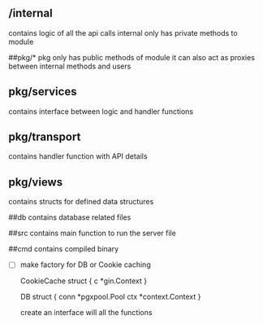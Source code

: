 ## /internal
contains logic of all the api calls
internal only has private methods to module

##pkg/*
pkg only has public methods of module
it can also act as proxies between internal methods and users

## pkg/services
contains interface between logic and handler functions

## pkg/transport
contains handler function with API details

## pkg/views
contains structs for defined data structures

##db
contains database related files

##src
contains main function to run the server file

##cmd
contains compiled binary

- [ ] make factory for DB or Cookie caching

    CookieCache struct {
        c *gin.Context
    }

    DB struct {
        conn *pgxpool.Pool
        ctx *context.Context
    }

    create an interface will all the functions
